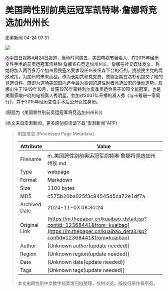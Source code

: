 # 美国跨性别前奥运冠军凯特琳·詹娜将竞选加州州长

澎湃新闻 04-24 07:31

![](https://file.thepaper.cn/wap/v6/img/kb_zhaiyao.png) 

@中国日报网4月24日报道，当地时间周五，美国电视节目名人、在2015年经历变性手术的前奥运冠军凯特琳·詹娜宣布竞选加州州长。詹娜在社交媒体发文，称她将加入两百多万个加州居民签名要求现任州长纽森下台的行列，挑战民主党的腐败政策，为加州的未来而战。作为长期共和党党员，詹娜近期在洛杉矶提交了她的竞选资料，随即为这场美国国内迄今最为高调的跨性别者竞选公职的活动造势。詹娜出生于1949年10月，曾获1976年蒙特利尔夏季奥运会男子10项全能冠军，也是美国家喻户晓的电视真人秀明星，参加过2007年开播的真人秀《与卡戴珊一家同行》，并于2015年经历变性手术后公开女性身份。

(原题为《美国跨性别前奥运冠军将竞选加州州长》)

(本文来自澎湃新闻，更多原创资讯请下载“澎湃新闻”APP)

> 附加信息 [Processed Page Metadata]
>
> | Attribute       | Value                                  |
> |-----------------|----------------------------------------|
> | Filename        | m_美国跨性别前奥运冠军凯特琳·詹娜将竞选加州州长.md                             |
> | Type            | webpage                                 |
> | Format          | Markdown                               |
> | Size            | 1100 bytes                           |
> | MD5             | c575b20ba025f3c94545d5ca72e1df7a                                  |
> | Archived Date   | 2024-11-03 08:30:24                             |
> | Original Link   | [https://m.thepaper.cn/kuaibao_detail.jsp?contid=12368441&from=kuaibao](https://m.thepaper.cn/kuaibao_detail.jsp?contid=12368441&from=kuaibao)                         |
> | Author          | [Unknown author(update needed)]                              |
> | Region          | [Unknown region(update needed)]                              |
> | Date            | [Unknown date(update needed)]                                 |
> | Tags            | [Unknown tags(update needed)]                                 |
>
> 本文由跨性别中文数字档案馆归档整理，仅供浏览。版权归原作者所有。
>